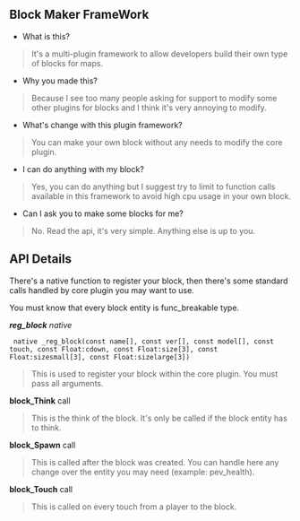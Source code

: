 ## Block Maker FrameWork ##
  * What is this?
> It's a multi-plugin framework to allow developers build their own type of blocks for maps.

  * Why you made this?
> Because I see too many people asking for support to modify some other plugins for blocks and I think it's very annoying to modify.

  * What's change with this plugin framework?
> You can make your own block without any needs to modify the core plugin.

  * I can do anything with my block?
> Yes, you can do anything but I suggest try to limit to function calls available in this framework to avoid high cpu usage in your own block.

  * Can I ask you to make some blocks for me?
> No. Read the api, it's very simple. Anything else is up to you.

## API Details ##

There's a native function to register your block, then there's some standard calls handled by core plugin you may want to use.

You must know that every block entity is func\_breakable type.

_**reg\_block** native_

```
 native _reg_block(const name[], const ver[], const model[], const touch, const Float:cdown, const Float:size[3], const Float:sizesmall[3], const Float:sizelarge[3])
```

> This is used to register your block within the core plugin.
> You must pass all arguments.

**block\_Think** call
> This is the think of the block. It's only be called if the block entity has to think.

**block\_Spawn** call
> This is called after the block was created. You can handle here any change over the entity you may need (example: pev\_health).

**block\_Touch** call
> This is called on every touch from a player to the block.